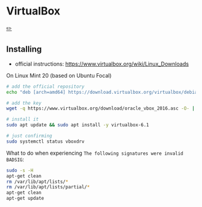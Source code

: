 # VirtualBox
[✏️](https://github.com/meleu/my-notes/edit/master/apache.md)

## Installing

- official instructions: <https://www.virtualbox.org/wiki/Linux_Downloads>

On Linux Mint 20 (based on Ubuntu Focal)
```sh
# add the official repository
echo "deb [arch=amd64] https://download.virtualbox.org/virtualbox/debian focal contrib" | sudo tee /etc/apt/sources.list.d/virtualbox.list

# add the key
wget -q https://www.virtualbox.org/download/oracle_vbox_2016.asc -O- | sudo apt-key add -

# install it
sudo apt update && sudo apt install -y virtualbox-6.1

# just confirming
sudo systemctl status vboxdrv
```

What to do when experiencing `The following signatures were invalid BADSIG`:
```sh
sudo -s -H
apt-get clean
rm /var/lib/apt/lists/*
rm /var/lib/apt/lists/partial/*
apt-get clean
apt-get update
```


